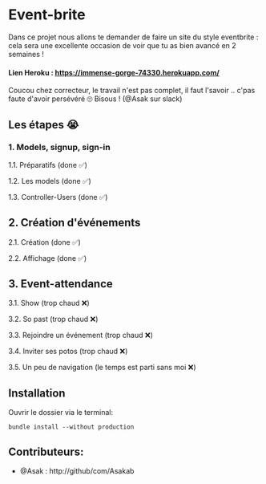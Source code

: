 # Event-brite

Dans ce projet nous allons te demander de faire un site du style eventbrite : cela sera une excellente occasion de voir que tu as bien avancé en 2 semaines !  
#### Lien Heroku : https://immense-gorge-74330.herokuapp.com/

Coucou chez correcteur, le travail n'est pas complet, il faut l'savoir .. c'pas faute d'avoir persévéré 🙄
Bisous !  (@Asak sur slack)

## Les étapes 😭 

### 1. Models, signup, sign-in 

1.1. Préparatifs (done ✅)

1.2. Les models (done ✅)

1.3. Controller-Users (done ✅)

## 2. Création d'événements

2.1. Création (done ✅)

2.2. Affichage (done ✅)

## 3. Event-attendance 

3.1. Show (trop chaud ❌)

3.2. So past (trop chaud ❌)

3.3. Rejoindre un événement (trop chaud ❌)

3.4. Inviter ses potos (trop chaud ❌)

3.5. Un peu de navigation (le temps est parti sans moi ❌)


## Installation

Ouvrir le dossier via le terminal:

```
bundle install --without production
```






## Contributeurs:

* @Asak : http://github/com/Asakab

